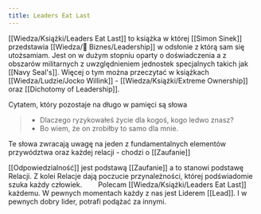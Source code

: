 ```yaml
---
title: Leaders Eat Last
---
```


[[Wiedza/Książki/Leaders Eat Last]] to książka w której [[Simon Sinek]] przedstawia [[Wiedza/🎲 Biznes/Leadership]] w odsłonie z którą sam się utożsamiam. Jest on w dużym stopniu oparty o doświadczenia a z obszarów militarnych z uwzględnieniem jednostek specjalnych takich jak [[Navy Seal's]]. Więcej o tym można przeczytać w książkach [[Wiedza/Ludzie/Jocko Willink]] - [[Wiedza/Książki/Extreme Ownership]] oraz [[Dichotomy of Leadership]].

Cytatem, który pozostaje na długo w pamięci są słowa
> - Dlaczego ryzykowałeś życie dla kogoś, kogo ledwo znasz?⠀
> - Bo wiem, że on zrobiłby to samo dla mnie.⠀

Te słowa zwracają uwagę na jeden z fundamentalnych elementów przywództwa oraz każdej relacji - chodzi o [[Zaufanie]]

[[Odpowiedzialność]] jest podstawą [[Zaufanie]] a to stanowi podstawę Relacji. Z kolei Relacje dają poczucie przynależności, której podświadomie szuka każdy człowiek. ⠀
⠀
Polecam [[Wiedza/Książki/Leaders Eat Last]] każdemu. W pewnych momentach każdy z nas jest Liderem [[Lead]]. I w pewnych dobry lider, potrafi podążać za innymi.